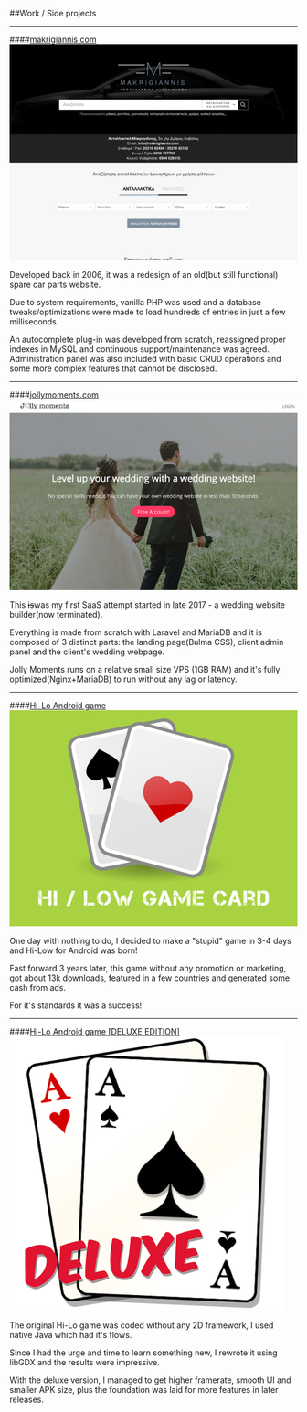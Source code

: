 ##Work / Side projects
***
####[makrigiannis.com](https://makrigiannis.com)
![makrigiannis.com](assets/img/sldr-picks/makris.png)

Developed back in 2006, it was a redesign of an old(but still functional) spare car parts website.

Due to system requirements, vanilla PHP was used and a database tweaks/optimizations were made to load hundreds of entries in just a few milliseconds.

An autocomplete plug-in was developed from scratch, reassigned proper indexes in MySQL and continuous support/maintenance was agreed. Administration panel was also included with basic CRUD operations and some more complex features that cannot be disclosed.

***
####[jollymoments.com](https://jollymoments.com)
![jollymoments.com](assets/img/sldr-picks/jollymoments.jpg)

This ~~is~~was my first SaaS attempt started in late 2017 - a wedding website builder(now terminated).

Everything is made from scratch with Laravel and MariaDB and it is composed of 3 distinct parts: the landing page(Bulma CSS), client admin panel and the client's wedding webpage.

Jolly Moments runs on a relative small size VPS (1GB RAM) and it's fully optimized(Nginx+MariaDB) to run without any lag or latency.

***
####[Hi-Lo Android game](https://play.google.com/store/apps/details?id=del.teo.com.hilow)
![hi-lo](assets/img/sldr-picks/hilow.png)

One day with nothing to do, I decided to make a "stupid" game in 3-4 days and Hi-Low for Android was born!

Fast forward 3 years later, this game without any promotion or marketing, got about 13k downloads, featured in a few countries and generated some cash from ads.

For it's standards it was a success!

***
####[Hi-Lo Android game [DELUXE EDITION]](https://play.google.com/store/apps/details?id=del.teo.com.hilow.deluxe)
![hi-low deluxe](assets/img/sldr-picks/hilowdelux.png)

The original Hi-Lo game was coded without any 2D framework, I used native Java which had it's flows.

Since I had the urge and time to learn something new, I rewrote it using libGDX and the results were impressive.

With the deluxe version, I managed to get higher framerate, smooth UI and smaller APK size, plus the foundation was laid for more features in later releases. 